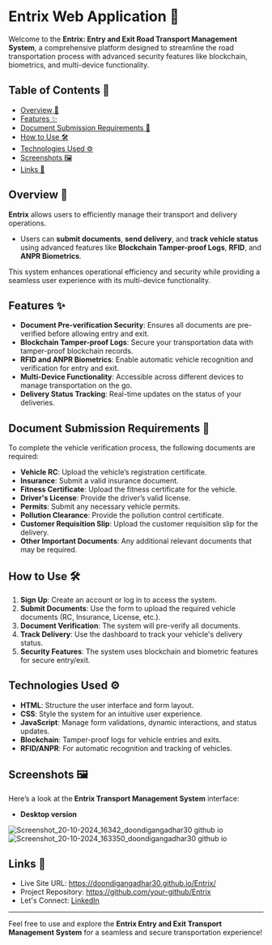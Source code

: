 # Entrix Web Application 🚚

Welcome to the **Entrix: Entry and Exit Road Transport Management System**, a comprehensive platform designed to streamline the road transportation process with advanced security features like blockchain, biometrics, and multi-device functionality.

## Table of Contents 📖
- [Overview 🚚](#overview-)
- [Features ✨](#features-)
- [Document Submission Requirements 📑](#document-submission-requirements-)
- [How to Use 🛠️](#how-to-use-)
- [Technologies Used ⚙️](#technologies-used-)
- [Screenshots 🖼️](#screenshots-)
- [Links 📌](#links-)

## Overview 🚚

**Entrix** allows users to efficiently manage their transport and delivery operations.
- Users can **submit documents**, **send delivery**, and **track vehicle status** using advanced features like **Blockchain Tamper-proof Logs**, **RFID**, and **ANPR Biometrics**. 

This system enhances operational efficiency and security while providing a seamless user experience with its multi-device functionality.

## Features ✨

- **Document Pre-verification Security**: Ensures all documents are pre-verified before allowing entry and exit.
- **Blockchain Tamper-proof Logs**: Secure your transportation data with tamper-proof blockchain records.
- **RFID and ANPR Biometrics**: Enable automatic vehicle recognition and verification for entry and exit.
- **Multi-Device Functionality**: Accessible across different devices to manage transportation on the go.
- **Delivery Status Tracking**: Real-time updates on the status of your deliveries.
  
## Document Submission Requirements 📑

To complete the vehicle verification process, the following documents are required:
- **Vehicle RC**: Upload the vehicle’s registration certificate.
- **Insurance**: Submit a valid insurance document.
- **Fitness Certificate**: Upload the fitness certificate for the vehicle.
- **Driver's License**: Provide the driver’s valid license.
- **Permits**: Submit any necessary vehicle permits.
- **Pollution Clearance**: Provide the pollution control certificate.
- **Customer Requisition Slip**: Upload the customer requisition slip for the delivery.
- **Other Important Documents**: Any additional relevant documents that may be required.

## How to Use 🛠️

1. **Sign Up**: Create an account or log in to access the system.
2. **Submit Documents**: Use the form to upload the required vehicle documents (RC, Insurance, License, etc.).
3. **Document Verification**: The system will pre-verify all documents.
4. **Track Delivery**: Use the dashboard to track your vehicle's delivery status.
5. **Security Features**: The system uses blockchain and biometric features for secure entry/exit.

## Technologies Used ⚙️

- **HTML**: Structure the user interface and form layout.
- **CSS**: Style the system for an intuitive user experience.
- **JavaScript**: Manage form validations, dynamic interactions, and status updates.
- **Blockchain**: Tamper-proof logs for vehicle entries and exits.
- **RFID/ANPR**: For automatic recognition and tracking of vehicles.

## Screenshots 🖼️

Here’s a look at the **Entrix Transport Management System** interface:
- **Desktop version**
  
![Screenshot_20-10-2024_16342_doondigangadhar30 github io](https://github.com/user-attachments/assets/181f797f-1cda-4a5e-961b-a4dbd6b31df0)
![Screenshot_20-10-2024_163350_doondigangadhar30 github io](https://github.com/user-attachments/assets/541d7986-2ffc-4ee1-9455-95d4075d82e0)


## Links 📌

- Live Site URL:  https://doondigangadhar30.github.io/Entrix/
- Project Repository: https://github.com/your-github/Entrix
- Let's Connect: [LinkedIn](https://www.linkedin.com/in/doondi)

---

Feel free to use and explore the **Entrix Entry and Exit Transport Management System** for a seamless and secure transportation experience!

 
